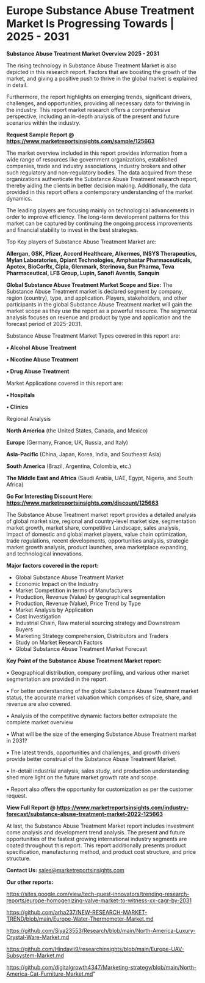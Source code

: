 # Europe Substance Abuse Treatment Market Is Progressing Towards | 2025 - 2031

<Strong> Substance Abuse Treatment Market Overview 2025 - 2031</strong>

The rising technology in Substance Abuse Treatment Market is also depicted in this research report. Factors that are boosting the growth of the market, and giving a positive push to thrive in the global market is explained in detail.

Furthermore, the report highlights on emerging trends, significant drivers, challenges, and opportunities, providing all necessary data for thriving in the industry. This report market research offers a comprehensive perspective, including an in-depth analysis of the present and future scenarios within the industry.

<strong>Request Sample Report @ <a href=https://www.marketreportsinsights.com/sample/125663>https://www.marketreportsinsights.com/sample/125663</a></strong>

The market overview included in this report provides information from a wide range of resources like government organizations, established companies, trade and industry associations, industry brokers and other such regulatory and non-regulatory bodies. The data acquired from these organizations authenticate the Substance Abuse Treatment research report, thereby aiding the clients in better decision making. Additionally, the data provided in this report offers a contemporary understanding of the market dynamics.

The leading players are focusing mainly on technological advancements in order to improve efficiency. The long-term development patterns for this market can be captured by continuing the ongoing process improvements and financial stability to invest in the best strategies.

Top Key players of Substance Abuse Treatment Market are:

<strong>Allergan, GSK, Pfizer, Accord Healthcare, Alkermes, INSYS Therapeutics, Mylan Laboratories, Opiant Technologies, Amphastar Pharmaceuticals, Apotex, BioCorRx, Cipla, Glenmark, Sterinova, Sun Pharma, Teva Pharmaceutical, LFB Group, Lupin, Sanofi Aventis, Sanquin</strong>

<strong><b>Global Substance Abuse Treatment Market Scope and Size:</b></strong>
The Substance Abuse Treatment market is declared segment by company, region (country), type, and application. Players, stakeholders, and other participants in the global Substance Abuse Treatment market will gain the market scope as they use the report as a powerful resource. The segmental analysis focuses on revenue and product by type and application and the forecast period of 2025-2031.

Substance Abuse Treatment Market Types covered in this report are:

<strong>• Alcohol Abuse Treatment

• Nicotine Abuse Treatment

• Drug Abuse Treatment</strong>

Market Applications covered in this report are:

<strong>• Hospitals

• Clinics</strong> 

Regional Analysis

<strong>North America</strong> (the United States, Canada, and Mexico)

<strong>Europe</strong> (Germany, France, UK, Russia, and Italy)

<strong>Asia-Pacific</strong> (China, Japan, Korea, India, and Southeast Asia)

<strong>South America</strong> (Brazil, Argentina, Colombia, etc.)

<strong>The Middle East and Africa</strong> (Saudi Arabia, UAE, Egypt, Nigeria, and South Africa)

<strong>Go For Interesting Discount Here: <a href=https://www.marketreportsinsights.com/discount/125663>https://www.marketreportsinsights.com/discount/125663</a></strong>

The Substance Abuse Treatment market report provides a detailed analysis of global market size, regional and country-level market size, segmentation market growth, market share, competitive Landscape, sales analysis, impact of domestic and global market players, value chain optimization, trade regulations, recent developments, opportunities analysis, strategic market growth analysis, product launches, area marketplace expanding, and technological innovations.

<strong><b>Major factors covered in the report:</b></strong>
<ul>
  <li>Global Substance Abuse Treatment Market </li>
  <li>Economic Impact on the Industry</li>
  <li>Market Competition in terms of Manufacturers</li>
  <li>Production, Revenue (Value) by geographical segmentation</li>
  <li>Production, Revenue (Value), Price Trend by Type</li>
  <li>Market Analysis by Application</li>
  <li>Cost Investigation</li>
  <li>Industrial Chain, Raw material sourcing strategy and Downstream Buyers</li>
  <li>Marketing Strategy comprehension, Distributors and Traders</li>
  <li>Study on Market Research Factors</li>
  <li>Global Substance Abuse Treatment Market Forecast</li>
</ul>

<strong><b>Key Point of the Substance Abuse Treatment Market report:</b></strong>

• Geographical distribution, company profiling, and various other market segmentation are provided in the report.

• For better understanding of the global Substance Abuse Treatment market status, the accurate market valuation which comprises of size, share, and revenue are also covered.

• Analysis of the competitive dynamic factors better extrapolate the complete market overview

• What will be the size of the emerging Substance Abuse Treatment market in 2031?

• The latest trends, opportunities and challenges, and growth drivers provide better construal of the Substance Abuse Treatment Market.

• In-detail industrial analysis, sales study, and production understanding shed more light on the future market growth rate and scope.

• Report also offers the opportunity for customization as per the customer request.

<strong><b>View Full Report @ <a href=https://www.marketreportsinsights.com/industry-forecast/substance-abuse-treatment-market-2022-125663>https://www.marketreportsinsights.com/industry-forecast/substance-abuse-treatment-market-2022-125663</a></b></strong>


At last, the Substance Abuse Treatment Market report includes investment come analysis and development trend analysis. The present and future opportunities of the fastest growing international industry segments are coated throughout this report. This report additionally presents product specification, manufacturing method, and product cost structure, and price structure.

<strong>Contact Us:</strong>
sales@marketreportsinsights.com

<strong>Our other reports:</strong>

<a href=https://sites.google.com/view/tech-quest-innovators/trending-research-reports/europe-homogenizing-valve-market-to-witness-xx-cagr-by-2031>https://sites.google.com/view/tech-quest-innovators/trending-research-reports/europe-homogenizing-valve-market-to-witness-xx-cagr-by-2031</a>

<a href=https://github.com/arha237/NEW-RESEARCH-MARKET-TREND/blob/main/Europe-Water-Thermometer-Market.md>https://github.com/arha237/NEW-RESEARCH-MARKET-TREND/blob/main/Europe-Water-Thermometer-Market.md</a>

<a href=https://github.com/Siya23553/Research/blob/main/North-America-Luxury-Crystal-Ware-Market.md>https://github.com/Siya23553/Research/blob/main/North-America-Luxury-Crystal-Ware-Market.md</a>

<a href=https://github.com/Hindavii9/researchinsights/blob/main/Europe-UAV-Subsystem-Market.md>https://github.com/Hindavii9/researchinsights/blob/main/Europe-UAV-Subsystem-Market.md</a>

<a href=https://github.com/digitalgrowth4347/Marketing-strategy/blob/main/North-America-Cat-Furniture-Market.md>https://github.com/digitalgrowth4347/Marketing-strategy/blob/main/North-America-Cat-Furniture-Market.md</a>"
